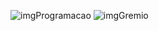 ![imgProgramacao](https://github.com/user-attachments/assets/ae857c88-20f5-4047-8db9-bba78df734f6)
![imgGremio](https://github.com/user-attachments/assets/993a074a-ffe7-4220-bc8c-dae0b113eeb9)
